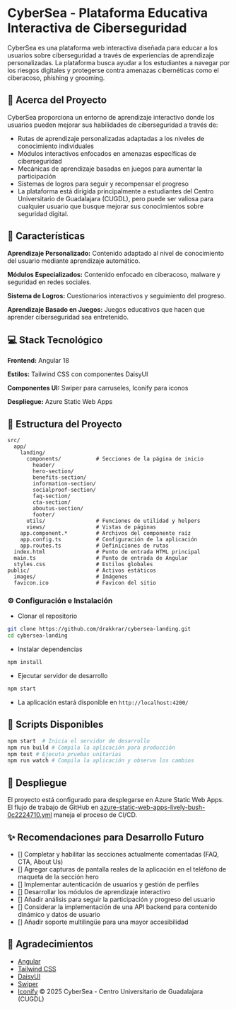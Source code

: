 # CyberSea - Plataforma Educativa Interactiva de Ciberseguridad
CyberSea es una plataforma web interactiva diseñada para educar a los usuarios sobre ciberseguridad a través de experiencias de aprendizaje personalizadas. La plataforma busca ayudar a los estudiantes a navegar por los riesgos digitales y protegerse contra amenazas cibernéticas como el ciberacoso, phishing y grooming.

## 🌊 Acerca del Proyecto
CyberSea proporciona un entorno de aprendizaje interactivo donde los usuarios pueden mejorar sus habilidades de ciberseguridad a través de:

- Rutas de aprendizaje personalizadas adaptadas a los niveles de conocimiento individuales
- Módulos interactivos enfocados en amenazas específicas de ciberseguridad
- Mecánicas de aprendizaje basadas en juegos para aumentar la participación
- Sistemas de logros para seguir y recompensar el progreso
- La plataforma está dirigida principalmente a estudiantes del Centro Universitario de Guadalajara (CUGDL), pero puede ser valiosa para cualquier usuario que busque mejorar sus conocimientos sobre seguridad digital.
 
## 🚀 Características
**Aprendizaje Personalizado:** Contenido adaptado al nivel de conocimiento del usuario mediante aprendizaje automático.

**Módulos Especializados:** Contenido enfocado en ciberacoso, malware y seguridad en redes sociales.

**Sistema de Logros:** Cuestionarios interactivos y seguimiento del progreso.

**Aprendizaje Basado en Juegos:** Juegos educativos que hacen que aprender ciberseguridad sea entretenido.

## 💻 Stack Tecnológico

**Frontend:** Angular 18

**Estilos:** Tailwind CSS con componentes DaisyUI

**Componentes UI:** Swiper para carruseles, Iconify para iconos

**Despliegue:** Azure Static Web Apps

## 📁 Estructura del Proyecto
```
src/
  app/
    landing/
      components/           # Secciones de la página de inicio
        header/
        hero-section/
        benefits-section/
        information-section/
        socialproof-section/
        faq-section/
        cta-section/
        aboutus-section/
        footer/
      utils/                # Funciones de utilidad y helpers
      views/                # Vistas de páginas
    app.component.*         # Archivos del componente raíz
    app.config.ts           # Configuración de la aplicación
    app.routes.ts           # Definiciones de rutas
  index.html                # Punto de entrada HTML principal
  main.ts                   # Punto de entrada de Angular
  styles.css                # Estilos globales
public/                     # Activos estáticos
  images/                   # Imágenes
  favicon.ico               # Favicon del sitio
```
### ⚙️ Configuración e Instalación
- Clonar el repositorio
```sh
git clone https://github.com/drakkrar/cybersea-landing.git
cd cybersea-landing
```
- Instalar dependencias
```sh
npm install
```
- Ejecutar servidor de desarrollo
```sh
npm start
```
- La aplicación estará disponible en `http://localhost:4200/`

## 📝 Scripts Disponibles
```sh
npm start  # Inicia el servidor de desarrollo
npm run build # Compila la aplicación para producción
npm test # Ejecuta pruebas unitarias
npm run watch # Compila la aplicación y observa los cambios
```

## 🚢 Despliegue
El proyecto está configurado para desplegarse en Azure Static Web Apps. El flujo de trabajo de GitHub en [azure-static-web-apps-lively-bush-0c2224710.yml](.github\workflows\azure-static-web-apps-lively-bush-0c2224710.yml) maneja el proceso de CI/CD.


## ✨ Recomendaciones para Desarrollo Futuro
- [] Completar y habilitar las secciones actualmente comentadas (FAQ, CTA, About Us)
- [] Agregar capturas de pantalla reales de la aplicación en el teléfono de maqueta de la sección hero
- [] Implementar autenticación de usuarios y gestión de perfiles
- [] Desarrollar los módulos de aprendizaje interactivo
- [] Añadir análisis para seguir la participación y progreso del usuario
- [] Considerar la implementación de una API backend para contenido dinámico y datos de usuario
- [] Añadir soporte multilingüe para una mayor accesibilidad

## 🙏 Agradecimientos
- [Angular](https://angular.dev/)
- [Tailwind CSS](https://tailwindcss.com/)
- [DaisyUI](https://daisyui.com/)
- [Swiper](https://swiperjs.com/)
- [Iconify](https://iconify.design/)
© 2025 CyberSea - Centro Universitario de Guadalajara (CUGDL)
